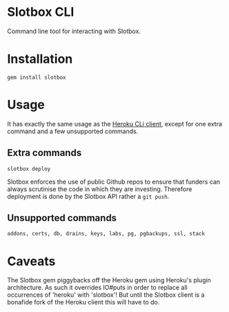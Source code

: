 Slotbox CLI
===========

Command line tool for interacting with Slotbox.

# Installation
`gem install slotbox`

# Usage

It has exactly the same usage as the [Heroku CLi client](https://devcenter.heroku.com/categories/command-line), except for one extra command and a few unsupported commands.

## Extra commands

`slotbox deploy`

Slotbox enforces the use of public Github repos to ensure that funders can always scrutinise the code in which they are investing. Therefore deployment
is done by the Slotbox API rather a `git push`.

## Unsupported commands

`addons, certs, db, drains, keys, labs, pg, pgbackups, ssl, stack`

# Caveats

The Slotbox gem piggybacks off the Heroku gem using Heroku's plugin architecture. As such it overrides IO#puts in order
to replace all occurrences of 'heroku' with 'slotbox'! But until the Slotbox client is a bonafide fork of the Heroku client
this will have to do.
